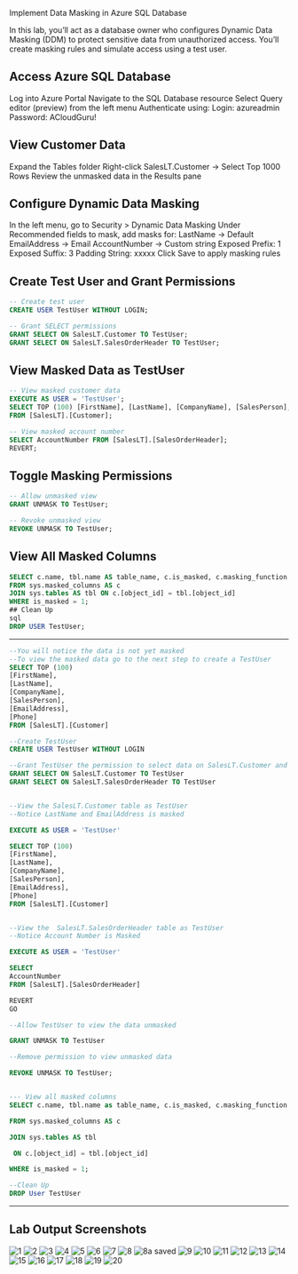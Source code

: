 Implement Data Masking in Azure SQL Database

In this lab, you’ll act as a database owner who configures Dynamic Data Masking (DDM) to protect sensitive data from unauthorized access. 
You’ll create masking rules and simulate access using a test user.

## Access Azure SQL Database
Log into Azure Portal
Navigate to the SQL Database resource
Select Query editor (preview) from the left menu
Authenticate using:
Login: azureadmin
Password: ACloudGuru!

## View Customer Data
Expand the Tables folder
Right-click SalesLT.Customer → Select Top 1000 Rows
Review the unmasked data in the Results pane

## Configure Dynamic Data Masking
In the left menu, go to Security > Dynamic Data Masking
Under Recommended fields to mask, add masks for:
LastName → Default
EmailAddress → Email
AccountNumber → Custom string
Exposed Prefix: 1
Exposed Suffix: 3
Padding String: xxxxx
Click Save to apply masking rules

## Create Test User and Grant Permissions
```sql
-- Create test user
CREATE USER TestUser WITHOUT LOGIN;

-- Grant SELECT permissions
GRANT SELECT ON SalesLT.Customer TO TestUser;
GRANT SELECT ON SalesLT.SalesOrderHeader TO TestUser;
```

## View Masked Data as TestUser
```sql
-- View masked customer data
EXECUTE AS USER = 'TestUser';
SELECT TOP (100) [FirstName], [LastName], [CompanyName], [SalesPerson], [EmailAddress], [Phone]
FROM [SalesLT].[Customer];

-- View masked account number
SELECT AccountNumber FROM [SalesLT].[SalesOrderHeader];
REVERT;
```

## Toggle Masking Permissions
```sql
-- Allow unmasked view
GRANT UNMASK TO TestUser;

-- Revoke unmasked view
REVOKE UNMASK TO TestUser;
```

## View All Masked Columns
```sql
SELECT c.name, tbl.name AS table_name, c.is_masked, c.masking_function
FROM sys.masked_columns AS c
JOIN sys.tables AS tbl ON c.[object_id] = tbl.[object_id]
WHERE is_masked = 1;
## Clean Up
sql
DROP USER TestUser;
```

---

```sql
--You will notice the data is not yet masked
--To view the masked data go to the next step to create a TestUser
SELECT TOP (100) 
[FirstName],
[LastName],
[CompanyName],
[SalesPerson],
[EmailAddress],
[Phone]
FROM [SalesLT].[Customer]

--Create TestUser
CREATE USER TestUser WITHOUT LOGIN

--Grant TestUser the permission to select data on SalesLT.Customer and SalesLT.SalesOrderHeader Tables
GRANT SELECT ON SalesLT.Customer TO TestUser
GRANT SELECT ON SalesLT.SalesOrderHeader TO TestUser


--View the SalesLT.Customer table as TestUser
--Notice LastName and EmailAddress is masked

EXECUTE AS USER = 'TestUser'

SELECT TOP (100) 
[FirstName],
[LastName],
[CompanyName],
[SalesPerson],
[EmailAddress],
[Phone]
FROM [SalesLT].[Customer]


--View the  SalesLT.SalesOrderHeader table as TestUser
--Notice Account Number is Masked

EXECUTE AS USER = 'TestUser'

SELECT 
AccountNumber
FROM [SalesLT].[SalesOrderHeader]

REVERT
GO

--Allow TestUser to view the data unmasked

GRANT UNMASK TO TestUser

--Remove permission to view unmasked data

REVOKE UNMASK TO TestUser; 


--- View all masked columns
SELECT c.name, tbl.name as table_name, c.is_masked, c.masking_function

FROM sys.masked_columns AS c

JOIN sys.tables AS tbl 

 ON c.[object_id] = tbl.[object_id]

WHERE is_masked = 1;

--Clean Up
DROP User TestUser
```

---

## Lab Output Screenshots

![1](https://github.com/user-attachments/assets/5303a3da-4024-4a8f-a520-10fb2420277b)
![2](https://github.com/user-attachments/assets/c9ac9447-e108-4965-b216-ed130bfeaebb)
![3](https://github.com/user-attachments/assets/e41c929b-32ea-436a-8ba6-184e93ac0ab2)
![4](https://github.com/user-attachments/assets/694832ce-d13e-4335-8921-cee0f206b7cb)
![5](https://github.com/user-attachments/assets/bd95ee8f-6680-4bcf-81fd-57650854b9cf)
![6](https://github.com/user-attachments/assets/e8429c65-e815-4094-aa6e-9c0e5b127110)
![7](https://github.com/user-attachments/assets/36c9871e-6172-40d7-b670-f987a8275ea9)
![8](https://github.com/user-attachments/assets/c3573d14-f4d1-416b-98f3-44c04928e61b)
![8a saved](https://github.com/user-attachments/assets/9b4fc2c8-4eee-4b79-8c94-c56fad12c286)
![9](https://github.com/user-attachments/assets/87676327-429e-493a-90fb-af4464f540f3)
![10](https://github.com/user-attachments/assets/9763a3f4-b5f8-4803-98e5-36b0d58c5942)
![11](https://github.com/user-attachments/assets/74a1aa0c-5354-4674-a43e-29a2c1338964)
![12](https://github.com/user-attachments/assets/3a650973-c371-4f2d-8cda-d56815680365)
![13](https://github.com/user-attachments/assets/7dc68ae3-89b8-4240-bb46-7b9e675ba703)
![14](https://github.com/user-attachments/assets/ec943acf-aa74-487c-8636-c1ee217824a6)
![15](https://github.com/user-attachments/assets/b80862a1-23c5-4cb2-a6e0-bd845ee96d62)
![16](https://github.com/user-attachments/assets/834d3a5f-4777-4d4d-b19f-2679b746ac01)
![17](https://github.com/user-attachments/assets/ead9145d-1e1a-486f-81d5-2eea1b538d28)
![18](https://github.com/user-attachments/assets/724f91e2-d11a-4221-843a-ae89783d02fe)
![19](https://github.com/user-attachments/assets/2cf24775-5631-4d8d-abc5-b6a49cb0b7bd)
![20](https://github.com/user-attachments/assets/bdfe2e4c-6d49-4cef-af74-0b3c267401d3)





